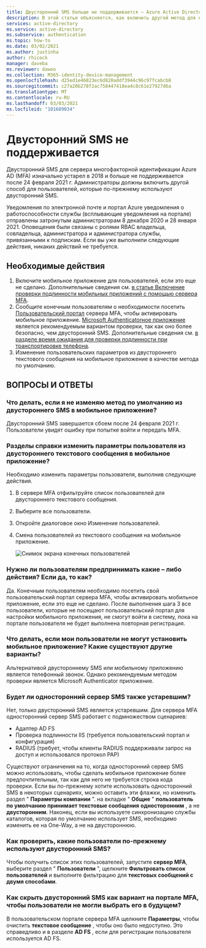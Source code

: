 ```yaml
---
title: Двусторонний SMS больше не поддерживается — Azure Active Directory
description: В этой статье объясняется, как включить другой метод для пользователей, которые по-прежнему используют двусторонний SMS.
services: active-directory
ms.service: active-directory
ms.subservice: authentication
ms.topic: how-to
ms.date: 03/02/2021
ms.author: justinha
author: rhicock
manager: daveba
ms.reviewer: dawoo
ms.collection: M365-identity-device-management
ms.openlocfilehash: d25ed1e46823ec6d820addf3944c96c97fcabcb8
ms.sourcegitcommit: c27a20b278f2ac758447418ea4c8c61e27927d6a
ms.translationtype: MT
ms.contentlocale: ru-RU
ms.lasthandoff: 03/03/2021
ms.locfileid: "101689034"
---
```

# <a name="two-way-sms-unsupported"></a>Двусторонний SMS не поддерживается

Двусторонний SMS для сервера многофакторной идентификации Azure AD (MFA) изначально устарел в 2018 и больше не поддерживается после 24 февраля 2021 г. Администраторы должны включить другой способ для пользователей, которые по-прежнему используют двусторонний SMS.

Уведомления по электронной почте и портал Azure уведомления о работоспособности службы (всплывающие уведомления на портале) отправлены затронутым администраторам 8 декабря 2020 и 28 января 2021. Оповещения были связаны с ролями RBAC владельца, совладельца, администратора и администратора службы, привязанными к подпискам. Если вы уже выполнили следующие действия, никаких действий не требуется.

## <a name="required-actions"></a>Необходимые действия

1. Включите мобильное приложение для пользователей, если это еще не сделано. Дополнительные сведения см. [в статье Включение проверки подлинности мобильных приложений с помощью сервера MFA](howto-mfaserver-deploy-mobileapp.md).
1. Сообщите конечным пользователям о необходимости посетить [Пользовательский портал](howto-mfaserver-deploy-userportal.md) сервера MFA, чтобы активировать мобильное приложение. [Microsoft Authenticatorное приложение](https://www.microsoft.com/en-us/account/authenticator) является рекомендуемым вариантом проверки, так как оно более безопасно, чем двусторонний SMS. Дополнительные сведения см. [в разделе время ожидания для проверки подлинности при транспортировке телефона](https://techcommunity.microsoft.com/t5/azure-active-directory-identity/it-s-time-to-hang-up-on-phone-transports-for-authentication/ba-p/1751752).
1. Изменение пользовательских параметров из двустороннего текстового сообщения на мобильное приложение в качестве метода по умолчанию.

## <a name="faq"></a>ВОПРОСЫ И ОТВЕТЫ

### <a name="what-if-i-dont-change-the-default-method-from-two-way-sms-to-the-mobile-app"></a>Что делать, если я не изменяю метод по умолчанию из двустороннего SMS в мобильное приложение?
Двусторонний SMS завершается сбоем после 24 февраля 2021 г. Пользователи увидят ошибку при попытке войти и передать MFA.

### <a name="how-do-i-change-the-user-settings-from-two-way-text-message-to-mobile-app"></a>Разделы справки изменить параметры пользователя из двустороннего текстового сообщения в мобильное приложение?

Необходимо изменить параметры пользователя, выполнив следующие действия.

1. В сервере MFA отфильтруйте список пользователей для двустороннего текстового сообщения.
1. Выберите все пользователи.
1. Откройте диалоговое окно Изменение пользователей.
1. Смена пользователей из текстового сообщения на мобильное приложение.

   ![Снимок экрана конечных пользователей](media/how-to-authentication-two-way-sms-unsupported/end-users.png)

### <a name="do-my-users-need-to-take-any-action-if-yes-how"></a>Нужно ли пользователям предпринимать какие – либо действия? Если да, то как?
Да. Конечным пользователям необходимо посетить свой пользовательский портал сервера MFA, чтобы активировать мобильное приложение, если это еще не сделано. После выполнения шага 3 все пользователи, которые не посещают пользовательский портал для настройки мобильного приложения, не смогут войти в систему, пока на портале пользователя не будет выполнена повторная регистрация.

### <a name="what-if-my-users-cant-install-the-mobile-app-what-other-options-do-they-have"></a>Что делать, если мои пользователи не могут установить мобильное приложение? Какие существуют другие варианты?
Альтернативой двустороннему SMS или мобильному приложению является телефонный звонок. Однако рекомендуемым методом проверки является Microsoft Authenticator приложение.

### <a name="will-one-way-sms-be-deprecated-as-well"></a>Будет ли односторонний сервер SMS также устаревшим?
Нет, только двусторонний SMS является устаревшим. Для сервера MFA односторонний сервер SMS работает с подмножеством сценариев:

- Адаптер AD FS
- Проверка подлинности IIS (требуется пользовательский портал и конфигурация)
- RADIUS (требует, чтобы клиенты RADIUS поддерживали запрос на доступ и использовался протокол PAP)

Существуют ограничения на то, когда односторонний сервер SMS можно использовать, чтобы сделать мобильное приложение более предпочтительным, так как для него не требуется строка кода проверки.
Если вы по-прежнему хотите использовать односторонний SMS в некоторых сценариях, можно оставить эти флажки, но изменить раздел " **Параметры компании** ". на вкладке " **Общие** " **пользователь по умолчанию принимает текстовые сообщения** **односторонним** , а не **двусторонним**. Наконец, если вы используете синхронизацию службы каталогов, которая по умолчанию использует SMS, необходимо изменить ее на One-Way, а не на двустороннюю.

### <a name="how-can-i-check-which-users-are-still-using-two-way-sms"></a>Как проверить, какие пользователи по-прежнему используют двусторонний SMS?
Чтобы получить список этих пользователей, запустите **сервер MFA**, выберите раздел " **Пользователи** ", щелкните **Фильтровать список пользователей** и выполните фильтрацию для **текстовых сообщений с двумя способами**.

### <a name="how-do-we-hide-two-way-sms-as-an-option-in-the-mfa-portal-to-prevent-users-from-selecting-it-in-the-future"></a>Как скрыть двусторонний SMS как вариант на портале MFA, чтобы пользователи не могли выбрать его в будущем?
В пользовательском портале сервера MFA щелкните **Параметры**, чтобы очистить **текстовое сообщение** , чтобы оно было недоступно. Это справедливо и в разделе **AD FS** , если для регистрации пользователя используется AD FS.

